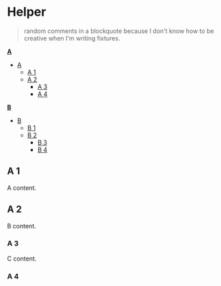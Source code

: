 # Helper

> random comments in a blockquote because I don't know how to be creative when I'm writing fixtures.

**[A](fixtures/a.md)**

- [A](fixtures/a.md/#a)
  * [A 1](fixtures/a.md/#a-1)
  * [A 2](fixtures/a.md/#a-2)
    + [A 3](fixtures/a.md/#a-3)
    + [A 4](fixtures/a.md/#a-4)

**[B](fixtures/b.md)**

- [B](fixtures/b.md/#b)
  * [B 1](fixtures/b.md/#b-1)
  * [B 2](fixtures/b.md/#b-2)
    + [B 3](fixtures/b.md/#b-3)
    + [B 4](fixtures/b.md/#b-4)


## A 1

A content.

## A 2

B content.

### A 3

C content.

### A 4
